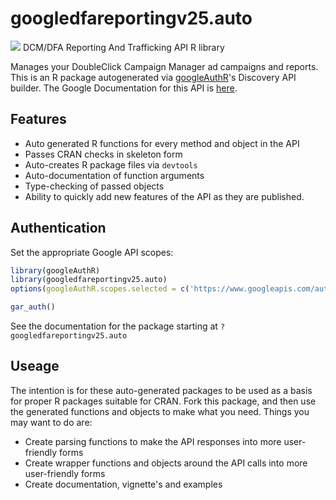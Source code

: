 # googledfareportingv25.auto
![](https://www.google.com/images/icons/product/doubleclick-32.gif)
DCM/DFA Reporting And Trafficking API R library

Manages your DoubleClick Campaign Manager ad campaigns and reports.
This is an R package autogenerated via [googleAuthR](http://code.markedmondson.me/googleAuthR)'s Discovery API builder. 
The Google Documentation for this API is [here](https://developers.google.com/doubleclick-advertisers/reporting/).

## Features 
 * Auto generated R functions for every method and object in the API
 * Passes CRAN checks in skeleton form
 * Auto-creates R package files via `devtools`
 * Auto-documentation of function arguments
 * Type-checking of passed objects
 * Ability to quickly add new features of the API as they are published.

## Authentication
Set the appropriate Google API scopes:

```r
library(googleAuthR)
library(googledfareportingv25.auto)
options(googleAuthR.scopes.selected = c('https://www.googleapis.com/auth/ddmconversions', 'https://www.googleapis.com/auth/dfareporting', 'https://www.googleapis.com/auth/dfatrafficking'))

gar_auth()
```
 See the documentation for the package starting at `?googledfareportingv25.auto`
## Useage
The intention is for these auto-generated packages to be used as a basis for proper R packages suitable for CRAN.
Fork this package, and then use the generated functions and objects to make what you need.
Things you may want to do are:
* Create parsing functions to make the API responses into more user-friendly forms
* Create wrapper functions and objects around the API calls into more user-friendly forms
* Create documentation, vignette's and examples

